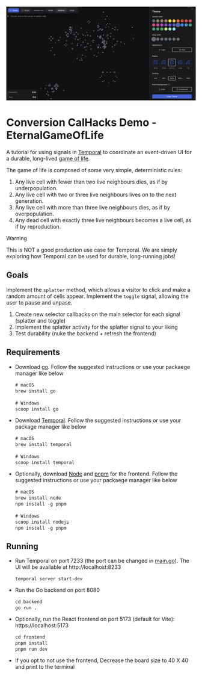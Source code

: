 ![Screenshot](./thumbnail.png)

# Conversion CalHacks Demo - EternalGameOfLife

A tutorial for using signals in [Temporal](https://docs.temporal.io/evaluate/why-temporal) to coordinate an event-driven UI for a durable, long-lived [game of life](https://en.wikipedia.org/wiki/Conway%27s_Game_of_Life).

The game of life is composed of some very simple, deterministic rules:

1. Any live cell with fewer than two live neighbours dies, as if by underpopulation.
2. Any live cell with two or three live neighbours lives on to the next generation.
3. Any live cell with more than three live neighbours dies, as if by overpopulation.
4. Any dead cell with exactly three live neighbours becomes a live cell, as if by reproduction.

> [!WARNING]
> This is NOT a good production use case for Temporal. We are simply exploring how Temporal can be used for durable, long-running jobs!

## Goals
Implement the `splatter` method, which allows a visitor to click and make a random amount of cells appear.
Implement the `toggle` signal, allowing the user to pause and unpase.

1. Create new selector callbacks on the main selector for each signal (splatter and toggle)
2. Implement the splatter activity for the splatter signal to your liking
3. Test durability (nuke the backend + refresh the frontend)

## Requirements

- Download [go](https://go.dev/dl/). Follow the suggested instructions or use your packaege manager like below

  ```shell
  # macOS
  brew install go

  # Windows
  scoop install go
  ```

- Download [Temporal](https://learn.temporal.io/getting_started/go/dev_environment). Follow the suggested instructions or use your package manager like below

  ```shell
  # macOS
  brew install temporal

  # Windows
  scoop install temporal
  ```

- Optionally, download [Node](https://nodejs.org/en/download) and [pnpm](https://pnpm.io/installation) for the frontend. Follow the suggested instructions or use your packaege manager like below

  ```shell
  # macOS
  brew install node
  npm install -g pnpm

  # Windows
  scoop install nodejs
  npm install -g pnpm
  ```

## Running

- Run Temporal on port 7233 (the port can be changed in [main.go](./backend/main.go)). The UI will be available at http://localhost:8233

  ```shell
  temporal server start-dev
  ```

- Run the Go backend on port 8080

  ```shell
  cd backend
  go run .
  ```

- Optionally, run the React frontend on port 5173 (default for Vite): https://localhost:5173
  ```shell
  cd frontend
  pnpm install
  pnpm run dev
  ```
- If you opt to not use the frontend, Decrease the board size to 40 X 40 and print to the terminal
